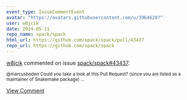 ```yaml
---
event_type: IssueCommentEvent
avatar: "https://avatars.githubusercontent.com/u/3964620?"
user: w8jcik
date: 2024-05-11
repo_name: spack/spack
html_url: https://github.com/spack/spack/pull/43437
repo_url: https://github.com/spack/spack
---
```


<a href='https://github.com/w8jcik' target='_blank'>w8jcik</a> commented on issue <a href='https://github.com/spack/spack/pull/43437' target='_blank'>spack/spack#43437</a>.

<small>@marcusboden Could you take a look at this Pull Request? (since you are listed as a maintainer of Snakemake package)...</small>

<a href='https://github.com/spack/spack/pull/43437' target='_blank'>View Comment</a>